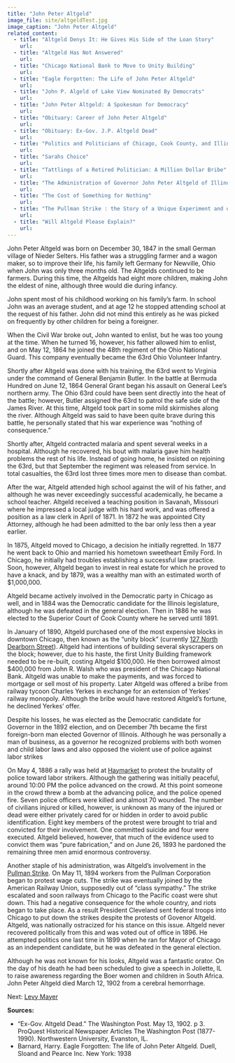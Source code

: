 ```yaml
---
title: "John Peter Altgeld"
image_file: site/altgeldTest.jpg
image_caption: "John Peter Altgeld"
related_content:
  - title: "Altgeld Denys It: He Gives His Side of the Loan Story"
    url:
  - title: "Altgeld Has Not Answered"
    url:
  - title: "Chicago National Bank to Move to Unity Building"
    url:
  - title: "Eagle Forgotten: The Life of John Peter Altgeld"
    url:
  - title: "John P. Algeld of Lake View Nominated By Democrats"
    url:
  - title: "John Peter Altgeld: A Spokesman for Democracy"
    url:
  - title: "Obituary: Career of John Peter Altgeld"
    url:
  - title: "Obituary: Ex-Gov. J.P. Altgeld Dead"
    url:
  - title: "Politics and Politicians of Chicago, Cook County, and Illinois 1787-1887"
    url:
  - title: "Sarahs Choice"
    url:
  - title: "Tattlings of a Retired Politician: A Million Dollar Bribe"
    url:
  - title: "The Administration of Governor John Peter Altgeld of Illinois 1893-1897"
    url:
  - title: "The Cost of Something for Nothing"
    url:
  - title: "The Pullman Strike : the Story of a Unique Experiment and of a Great Labor Upheaval"
    url:
  - title: "Will Altgeld Please Explain?"
    url:
---
```

John Peter Altgeld was born on December 30, 1847 in the small German village of Nieder Selters. His father was a struggling farmer and a wagon maker, so to improve their life, his family left Germany for Newville, Ohio when John was only three months old. The Altgelds continued to be farmers. During this time, the Altgelds had eight more children, making John the eldest of nine, although three would die during infancy.

John spent most of his childhood working on his family’s farm. In school John was an average student, and at age 12 he stopped attending school at the request of his father. John did not mind this entirely as he was picked on frequently by other children for being a foreigner.

When the Civil War broke out, John wanted to enlist, but he was too young at the time. When he turned 16, however, his father allowed him to enlist, and on May 12, 1864 he joined the 48th regiment of the Ohio National Guard. This company eventually became the 63rd Ohio Volunteer Infantry.

Shortly after Altgeld was done with his training, the 63rd went to Virginia under the command of General Benjamin Butler. In the battle at Bermuda Hundred on June 12, 1864 General Grant began his assault on General Lee’s northern army. The Ohio 63rd could have been sent directly into the heat of the battle; however, Butler assigned the 63rd to patrol the safe side of the James River. At this time, Altgeld took part in some mild skirmishes along the river. Although Altgeld was said to have been quite brave during this battle, he personally stated that his war experience was “nothing of consequence.”

Shortly after, Altgeld contracted malaria and spent several weeks in a hospital. Although he recovered, his bout with malaria gave him health problems the rest of his life. Instead of going home, he insisted on rejoining the 63rd, but that September the regiment was released from service. In total casualties, the 63rd lost three times more men to disease than combat.

After the war, Altgeld attended high school against the will of his father, and although he was never exceedingly successful academically, he became a school teacher. Altgeld received a teaching position in Savanah, Missouri where he impressed a local judge with his hard work, and was offered a position as a law clerk in April of 1871. In 1872 he was appointed City Attorney, although he had been admitted to the bar only less then a year earlier.

In 1875, Altgeld moved to Chicago, a decision he initially regretted. In 1877 he went back to Ohio and married his hometown sweetheart Emily Ford. In Chicago, he initially had troubles establishing a successful law practice. Soon, however, Altgeld began to invest in real estate for which he proved to have a knack, and by 1879, was a wealthy man with an estimated worth of $1,000,000.

Altgeld became actively involved in the Democratic party in Chicago as well, and in 1884 was the Democratic candidate for the Illinois legislature, although he was defeated in the general election. Then in 1886 he was elected to the Superior Court of Cook County where he served until 1891.

In January of 1890, Altgeld purchased one of the most expensive blocks in downtown Chicago, then known as the “unity block” (currently [127 North Dearborn Street](https://www.google.com/maps?f=q&hl=en&geocode&q=127+North+Dearborn+Street,+Chicago,+IL&sll=37.0625,-95.677068&sspn=40.460237,73.916016&ie=UTF8&ll=41.884435,-87.629056&spn=0.009313,0.018046&z=16&g=127+North+Dearborn+Street,+Chicago,+IL&iwloc=addr)). Altgeld had intentions of building several skyscrapers on the block; however, due to his haste, the first Unity Building framework needed to be re-built, costing Altgeld $100,000. He then borrowed almost $400,000 from John R. Walsh who was president of the Chicago National Bank. Altgeld was unable to make the payments, and was forced to mortgage or sell most of his property. Later Altgeld was offered a bribe from railway tycoon Charles Yerkes in exchange for an extension of Yerkes’ railway monopoly. Although the bribe would have restored Altgeld’s fortune, he declined Yerkes’ offer.

Despite his losses, he was elected as the Democratic candidate for Governor in the 1892 election, and on December 7th became the first foreign-born man elected Governor of Illinois. Although he was personally a man of business, as a governor he recognized problems with both women and child labor laws and also opposed the violent use of police against labor strikes

On May 4, 1886 a rally was held at [Haymarket](/historical/haymarket) to protest the brutality of police toward labor strikers. Although the gathering was initially peaceful, around 10:00 PM the police advanced on the crowd. At this point someone in the crowd threw a bomb at the advancing police, and the police opened fire. Seven police officers were killed and almost 70 wounded. The number of civilians injured or killed, however, is unknown as many of the injured or dead were either privately cared for or hidden in order to avoid public identification. Eight key members of the protest were brought to trial and convicted for their involvement. One committed suicide and four were executed. Altgeld believed, however, that much of the evidence used to convict them was “pure fabrication,” and on June 26, 1893 he pardoned the remaining three men amid enormous controversy.

Another staple of his administration, was Altgeld’s involvement in the [Pullman Strike](http://www.encyclopedia.chicagohistory.org/pages/1029.html). On May 11, 1894 workers from the Pullman Corporation began to protest wage cuts. The strike was eventually joined by the American Railway Union, supposedly out of “class sympathy.” The strike escalated and soon railways from Chicago to the Pacific coast were shut down. This had a negative consequence for the whole country, and riots began to take place. As a result President Cleveland sent federal troops into Chicago to put down the strikes despite the protests of Govenor Altgeld. Altgeld, was nationally ostracized for his stance on this issue. Altgeld never recovered politically from this and was voted out of office in 1896. He attempted politics one last time in 1899 when he ran for Mayor of Chicago as an independent candidate, but he was defeated in the general election.

Although he was not known for his looks, Altgeld was a fantastic orator. On the day of his death he had been scheduled to give a speech in Joliette, IL to raise awareness regarding the Boer women and children in South Africa. John Peter Altgeld died March 12, 1902 from a cerebral hemorrhage.

Next:  [Levy Mayer](/historical/mayer)

**Sources:**

- “Ex-Gov. Altgeld Dead.” The Washington Post. May 13, 1902. p 3. ProQuest Historical Newspaper Articles The Washington Post (1877-1990). Northwestern University, Evanston, IL.
- Barnard, Harry. Eagle Forgotten: The life of John Peter Altgeld. Duell, Sloand and Pearce Inc. New York: 1938
